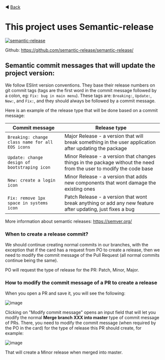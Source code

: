 ◀️ [Back](https://gitlab.com/SUSE-UIUX/eos/wikis/home#releases)


# This project uses Semantic-release 

[![semantic-release](https://img.shields.io/badge/%20%20%F0%9F%93%A6%F0%9F%9A%80-semantic--release-e10079.svg)](https://github.com/semantic-release/semantic-release)

Github: https://github.com/semantic-release/semantic-release/

## Semantic commit messages that will update the project version:

We follow ESlint version conventions. They base their release numbers on git commit tags (tags are the first word in the commit message followed by a colon, eg: `Fix: bug in main menu`). These tags are: `Breaking:`, `Update:`, `New:`, and `Fix:`, and they should always be followed by a commit message.

Here is an example of the release type that will be done based on a commit message:

| Commit message                                                                                                                                                                                   | Release type               |
|--------------------------------------------------------------------------------------------------------------------------------------------------------------------------------------------------|----------------------------|
| `Breaking: change class name for all EOS icons`                                                                                                                             |  Major Release - a version that will break something in the user application after updating the package              |
| `Update: change design of bootstraping icon` | Minor Release - a version that changes things in the package without the need from the user to modify the code base  |
| `New: create a login icon` | Minor Release - a version that adds new components that wont damage the existing ones|
| `Fix: remove 1px space in systems icon`                                                                                                                                                     | Patch Release - a version that wont break anything or add any new feature after updating, just fixes a bug |

More information about semantic releases: https://semver.org/

### When to create a release commit?

We should continue creating normal commits in our branches, with the exception that if the card has a request from PO to create a release, then we need to modify the commit message of the Pull Request (all normal commits continue being the same).

PO will request the type of release for the PR: Patch, Minor, Major.


### How to modify the commit message of a PR to create a release

When you open a PR and save it, you will see the following:

![image](/uploads/8e83b8c47abe2c77acca43d344dde8dc/image.png)

Clicking on "Modify commit message" opens an input field that will let you modify the normal **Merge branch XXX into master** type of commit message of PRs.
There, you need to modify the commit message (when required by the PO in the card) for the type of release this PR should create, for example:

![image](/uploads/6427524ff538078cb7b5787c36f6ecc1/image.png)

That will create a Minor release when merged into master.



